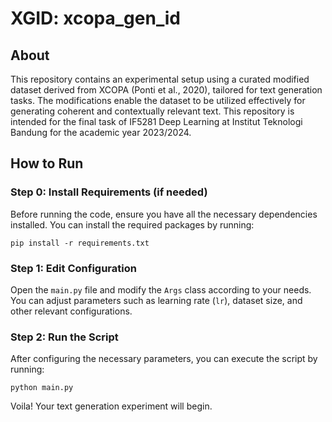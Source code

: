 # XGID: xcopa_gen_id
## About
This repository contains an experimental setup using a curated modified dataset derived from XCOPA (Ponti et al., 2020), tailored for text generation tasks. The modifications enable the dataset to be utilized effectively for generating coherent and contextually relevant text. This repository is intended for the final task of IF5281 Deep Learning at Institut Teknologi Bandung for the academic year 2023/2024.

## How to Run
### Step 0: Install Requirements (if needed)
Before running the code, ensure you have all the necessary dependencies installed. You can install the required packages by running:
```console
pip install -r requirements.txt
```

### Step 1: Edit Configuration
Open the `main.py` file and modify the `Args` class according to your needs. You can adjust parameters such as learning rate (`lr`), dataset size, and other relevant configurations.

### Step 2: Run the Script
After configuring the necessary parameters, you can execute the script by running:
```console
python main.py
```

Voila! Your text generation experiment will begin.
